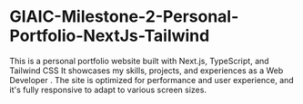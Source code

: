 # GIAIC-Milestone-2-Personal-Portfolio-NextJs-Tailwind
This is a personal portfolio website built with Next.js, TypeScript, and Tailwind CSS It showcases my skills, projects, and experiences as a Web Developer . The site is optimized for performance and user experience, and it's fully responsive to adapt to various screen sizes.
